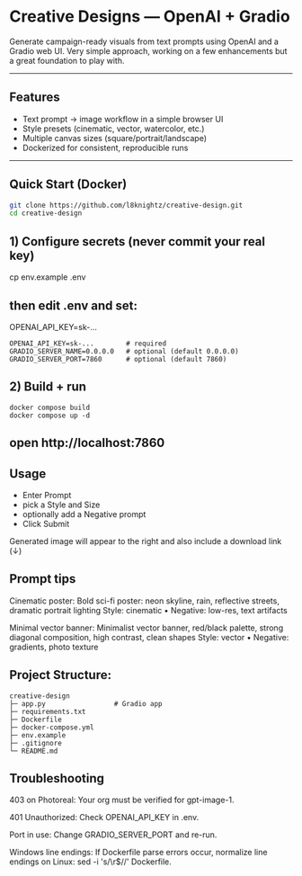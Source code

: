 # Creative Designs — OpenAI + Gradio

Generate campaign-ready visuals from text prompts using OpenAI and a Gradio web UI.  Very simple approach, working on a few enhancements but a great foundation to play with. 

---

## Features
- Text prompt → image workflow in a simple browser UI
- Style presets (cinematic, vector, watercolor, etc.)
- Multiple canvas sizes (square/portrait/landscape)
- Dockerized for consistent, reproducible runs

---

## Quick Start (Docker)

```bash
git clone https://github.com/l8knightz/creative-design.git
cd creative-design
```
## 1) Configure secrets (never commit your real key)
cp env.example .env
## then edit .env and set:
   OPENAI_API_KEY=sk-...
```
OPENAI_API_KEY=sk-...        # required
GRADIO_SERVER_NAME=0.0.0.0   # optional (default 0.0.0.0)
GRADIO_SERVER_PORT=7860      # optional (default 7860)
```

## 2) Build + run
```
docker compose build
docker compose up -d
```
## open http://localhost:7860

## Usage

* Enter Prompt
* pick a Style and Size
* optionally add a Negative prompt
* Click Submit

Generated image will appear to the right and also include a download link (&darr;)

## Prompt tips

Cinematic poster:
Bold sci-fi poster: neon skyline, rain, reflective streets, dramatic portrait lighting
Style: cinematic • Negative: low-res, text artifacts

Minimal vector banner:
Minimalist vector banner, red/black palette, strong diagonal composition, high contrast, clean shapes
Style: vector • Negative: gradients, photo texture

## Project Structure:
```
creative-design
├─ app.py                 # Gradio app 
├─ requirements.txt
├─ Dockerfile
├─ docker-compose.yml
├─ env.example
├─ .gitignore
└─ README.md
```

## Troubleshooting

403 on Photoreal: Your org must be verified for gpt-image-1.

401 Unauthorized: Check OPENAI_API_KEY in .env.

Port in use: Change GRADIO_SERVER_PORT and re-run.

Windows line endings: If Dockerfile parse errors occur, normalize line endings on Linux: sed -i 's/\r$//' Dockerfile.